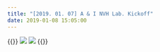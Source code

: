```yaml
---
title: "[2019. 01. 07] A & I NVH Lab. Kickoff"
date: 2019-01-08 15:05:00
---
```


{{<format col image-space>}}
![](//bspl.korea.ac.kr/Board/Gallery/A&I_NVH_kickoff/AI_NVH_kickoff_1.JPG#50)
![](//bspl.korea.ac.kr/Board/Gallery/A&I_NVH_kickoff/AI_NVH_kickoff_2.bmp#50)
{{</format>}}

